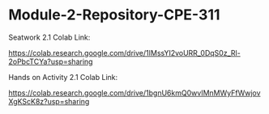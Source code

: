 # Module-2-Repository-CPE-311


Seatwork 2.1 Colab Link:

https://colab.research.google.com/drive/1IMssYI2voURR_0DqS0z_Rl-2oPbcTCYa?usp=sharing


Hands on Activity 2.1 Colab Link:

https://colab.research.google.com/drive/1bgnU6kmQ0wvIMnMWyFfWwjovXgKScK8z?usp=sharing
